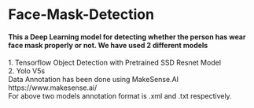 # Face-Mask-Detection <br>
<h4> This a Deep Learning model for detecting whether the person has wear face mask properly or not. We have used 2 different models <br> </h4>
 1. Tensorflow Object Detection with Pretrained SSD Resnet Model <br>
 2. Yolo V5s <br>
 Data Annotation has been done using MakeSense.AI https://www.makesense.ai/ <br>
 For above two models annotation format is .xml and .txt respectively. <br>
 
 
  
